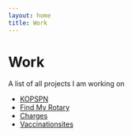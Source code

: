 ```yaml
---
layout: home
title: Work
---
```


# Work

A list of all projects I am working on

- [KOPSPN](https://twitter.com/KOPSPN)
- [Find My Rotary](https://findmyrotary.glideapp.io/dl/17171d)
- [Charges]()
- [Vaccinationsites]()
